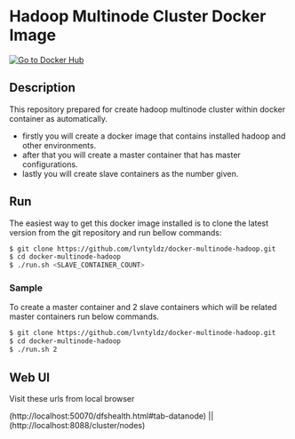 # Hadoop Multinode Cluster Docker Image
[![Go to Docker Hub](https://img.shields.io/badge/Docker%20Hub-%E2%86%92-blue.svg)](https://registry.hub.docker.com/u/leventyildiz/docker-multinode-hadoop/)

## Description
This repository prepared for create hadoop multinode cluster within docker container as automatically.
- firstly you will create a docker image that contains installed hadoop and other environments.
- after that you will create a master container that has master configurations.
- lastly you will create slave containers as the number given.


## Run

The easiest way to get this docker image installed is to clone  the latest version from the git repository and run bellow commands:

```sh
$ git clone https://github.com/lvntyldz/docker-multinode-hadoop.git
$ cd docker-multinode-hadoop
$ ./run.sh <SLAVE_CONTAINER_COUNT>
```


### Sample
To create a master container and 2 slave containers which will be related master containers run below commands.

```sh
$ git clone https://github.com/lvntyldz/docker-multinode-hadoop.git
$ cd docker-multinode-hadoop
$ ./run.sh 2
```

## Web UI
Visit these urls from local browser

(http://localhost:50070/dfshealth.html#tab-datanode)
||
(http://localhost:8088/cluster/nodes)
